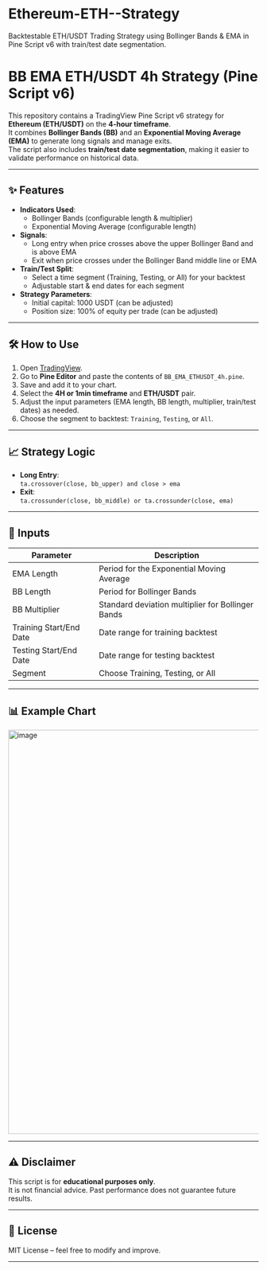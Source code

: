 # Ethereum-ETH--Strategy
Backtestable ETH/USDT Trading Strategy using Bollinger Bands &amp; EMA in Pine Script v6 with train/test date segmentation.

# BB EMA ETH/USDT 4h Strategy (Pine Script v6)

This repository contains a TradingView Pine Script v6 strategy for **Ethereum (ETH/USDT)** on the **4-hour timeframe**.  
It combines **Bollinger Bands (BB)** and an **Exponential Moving Average (EMA)** to generate long signals and manage exits.  
The script also includes **train/test date segmentation**, making it easier to validate performance on historical data.

---

## ✨ Features
- **Indicators Used**:
  - Bollinger Bands (configurable length & multiplier)
  - Exponential Moving Average (configurable length)
- **Signals**:
  - Long entry when price crosses above the upper Bollinger Band and is above EMA
  - Exit when price crosses under the Bollinger Band middle line or EMA
- **Train/Test Split**:
  - Select a time segment (Training, Testing, or All) for your backtest
  - Adjustable start & end dates for each segment
- **Strategy Parameters**:
  - Initial capital: 1000 USDT (can be adjusted)
  - Position size: 100% of equity per trade (can be adjusted)

---

## 🛠 How to Use
1. Open [TradingView](https://www.tradingview.com/).
2. Go to **Pine Editor** and paste the contents of `BB_EMA_ETHUSDT_4h.pine`.
3. Save and add it to your chart.
4. Select the **4H or 1min timeframe** and **ETH/USDT** pair.
5. Adjust the input parameters (EMA length, BB length, multiplier, train/test dates) as needed.
6. Choose the segment to backtest: `Training`, `Testing`, or `All`.

---

## 📈 Strategy Logic
- **Long Entry**:  
  `ta.crossover(close, bb_upper) and close > ema`
- **Exit**:  
  `ta.crossunder(close, bb_middle) or ta.crossunder(close, ema)`

---

## 📝 Inputs
| Parameter | Description |
|-----------|-------------|
| EMA Length | Period for the Exponential Moving Average |
| BB Length | Period for Bollinger Bands |
| BB Multiplier | Standard deviation multiplier for Bollinger Bands |
| Training Start/End Date | Date range for training backtest |
| Testing Start/End Date | Date range for testing backtest |
| Segment | Choose Training, Testing, or All |

---

## 📊 Example Chart
<img width="1780" height="812" alt="image" src="https://github.com/user-attachments/assets/4147c211-ae58-437d-9093-e41fd9a16650" />


---

## ⚠️ Disclaimer
This script is for **educational purposes only**.  
It is not financial advice. Past performance does not guarantee future results.

---

## 📄 License
MIT License – feel free to modify and improve.

---


